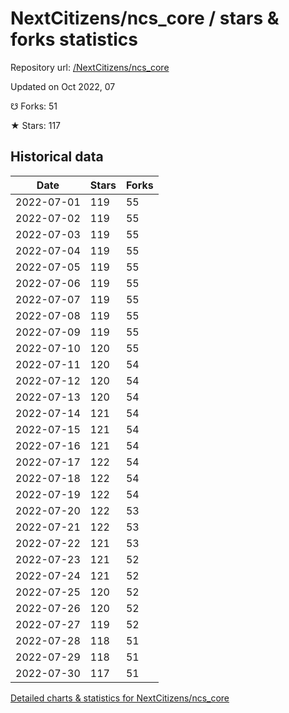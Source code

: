 # NextCitizens/ncs_core / stars & forks statistics

Repository url: [/NextCitizens/ncs_core](https://github.com/NextCitizens/ncs_core)

Updated on Oct 2022, 07

☋ Forks: 51

★ Stars: 117

## Historical data
| Date | Stars | Forks |
|------|-------|-------|
| 2022-07-01 | 119 | 55 | 
| 2022-07-02 | 119 | 55 | 
| 2022-07-03 | 119 | 55 | 
| 2022-07-04 | 119 | 55 | 
| 2022-07-05 | 119 | 55 | 
| 2022-07-06 | 119 | 55 | 
| 2022-07-07 | 119 | 55 | 
| 2022-07-08 | 119 | 55 | 
| 2022-07-09 | 119 | 55 | 
| 2022-07-10 | 120 | 55 | 
| 2022-07-11 | 120 | 54 | 
| 2022-07-12 | 120 | 54 | 
| 2022-07-13 | 120 | 54 | 
| 2022-07-14 | 121 | 54 | 
| 2022-07-15 | 121 | 54 | 
| 2022-07-16 | 121 | 54 | 
| 2022-07-17 | 122 | 54 | 
| 2022-07-18 | 122 | 54 | 
| 2022-07-19 | 122 | 54 | 
| 2022-07-20 | 122 | 53 | 
| 2022-07-21 | 122 | 53 | 
| 2022-07-22 | 121 | 53 | 
| 2022-07-23 | 121 | 52 | 
| 2022-07-24 | 121 | 52 | 
| 2022-07-25 | 120 | 52 | 
| 2022-07-26 | 120 | 52 | 
| 2022-07-27 | 119 | 52 | 
| 2022-07-28 | 118 | 51 | 
| 2022-07-29 | 118 | 51 | 
| 2022-07-30 | 117 | 51 | 


[Detailed charts & statistics for NextCitizens/ncs_core](https://reviewgithub.com/rep/NextCitizens/ncs_core)
